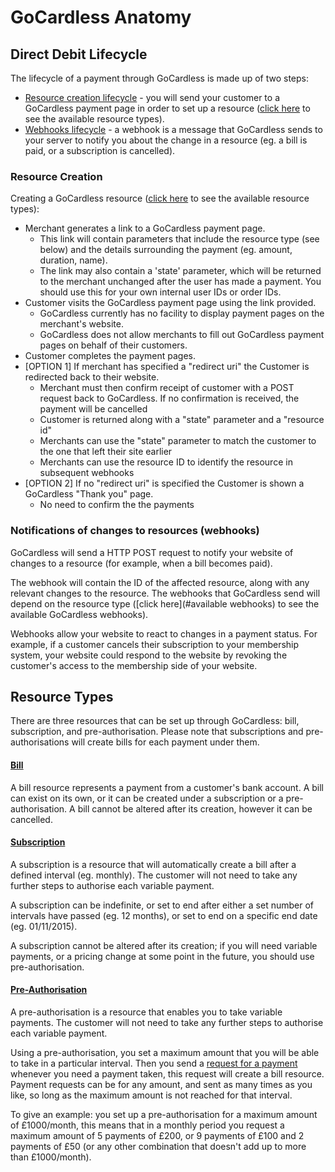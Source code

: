 # GoCardless Anatomy

## Direct Debit Lifecycle

The lifecycle of a payment through GoCardless is made up of two steps:

- [Resource creation lifecycle](#resource-creation) - you will send your customer to a GoCardless payment page in order to set up a resource ([click here](#resource-types) to see the available resource types).
- [Webhooks lifecycle](#webhook-notify) - a webhook is a message that GoCardless sends to your server to notify you about the change in a resource (eg. a bill is paid, or a subscription is cancelled).

### <a name="resource-creation"></a>Resource Creation
Creating a GoCardless resource ([click here](#resource-types) to see the available resource types):

- Merchant generates a link to a GoCardless payment page.
    - This link will contain parameters that include the resource type (see below) and the details surrounding the payment (eg. amount, duration, name).
    - The link may also contain a 'state' parameter, which will be returned to the merchant unchanged after the user has made a payment. You should use this for your own internal user IDs or order IDs.
- Customer visits the GoCardless payment page using the link provided.
    - GoCardless currently has no facility to display payment pages on the merchant's website.
    - GoCardless does not allow merchants to fill out GoCardless payment pages on behalf of their customers.
- Customer completes the payment pages.
- [OPTION 1] If merchant has specified a "redirect uri" the Customer is redirected back to their website.
    - Merchant must then confirm receipt of customer with a POST request back to GoCardless.  If no confirmation is received, the payment will be cancelled
    - Customer is returned along with a "state" parameter and a "resource id"
    - Merchants can use the "state" parameter to match the customer to the one that left their site earlier
    - Merchants can use the resource ID to identify the resource in subsequent webhooks
- [OPTION 2] If no "redirect uri" is specified the Customer is shown a GoCardless "Thank you" page.
    - No need to confirm the the payments

### <a name="webhook-notify"></a>Notifications of changes to resources (webhooks)
GoCardless will send a HTTP POST request to notify your website of changes to a resource (for example, when a bill becomes paid).

The webhook will contain the ID of the affected resource, along with any relevant changes to the resource. The webhooks that GoCardless send will depend on the resource type ([click here](#available webhooks) to see the available GoCardless webhooks).

Webhooks allow your website to react to changes in a payment status. For example, if a customer cancels their subscription to your membership system, your website could respond to the website by revoking the customer's access to the membership side of your website.


## <a name="resource-types"></a> Resource Types
There are three resources that can be set up through GoCardless: bill, subscription, and pre-authorisation. Please note that subscriptions and pre-authorisations will create bills for each payment under them.



#### [Bill](#bill)
A bill resource represents a payment from a customer's bank account. A bill can exist on its own, or it can be created under a subscription or a pre-authorisation. A bill cannot be altered after its creation, however it can be cancelled.

#### [Subscription](#subscription)
A subscription is a resource that will automatically create a bill after a defined interval (eg. monthly). The customer will not need to take any further steps to authorise each variable payment.

A subscription can be indefinite, or set to end after either a set number of intervals have passed (eg. 12 months), or set to end on a specific end date (eg. 01/11/2015).

A subscription cannot be altered after its creation; if you will need variable payments, or a pricing change at some point in the future, you should use pre-authorisation.

#### [Pre-Authorisation](#pre-authorization)
A pre-authorisation is a resource that enables you to take variable payments. The customer will not need to take any further steps to authorise each variable payment.

Using a pre-authorisation, you set a maximum amount that you will be able to take in a particular interval. Then you send a [request for a payment](#create-a-bill-under-a-pre-auth) whenever you need a payment taken, this request will create a bill resource. Payment requests can be for any amount, and sent as many times as you like, so long as the maximum amount is not reached for that interval.

To give an example: you set up a pre-authorisation for a maximum amount of £1000/month, this means that in a monthly period you request a maximum amount of 5 payments of £200, or 9 payments of £100 and 2 payments of £50 (or any other combination that doesn't add up to more than £1000/month).
